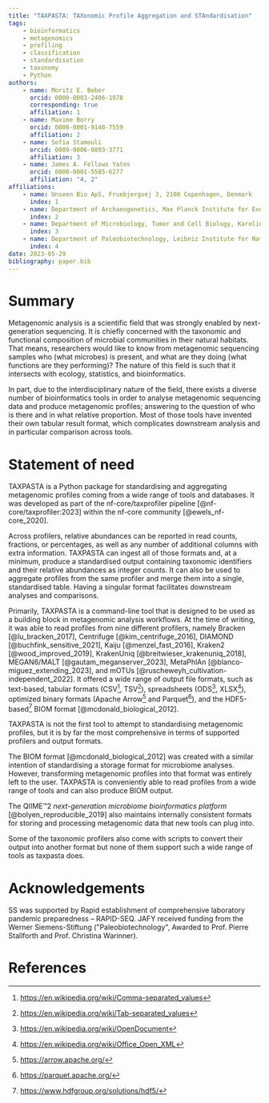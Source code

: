 ```yaml
---
title: "TAXPASTA: TAXonomic Profile Aggregation and STAndardisation"
tags:
    - bioinformatics
    - metagenomics
    - profiling
    - classification
    - standardisation
    - taxonomy
    - Python
authors:
    - name: Moritz E. Beber
      orcid: 0000-0003-2406-1978
      corresponding: true
      affiliation: 1
    - name: Maxime Borry
      orcid: 0000-0001-9140-7559
      affiliation: 2
    - name: Sofia Stamouli
      orcid: 0009-0006-0893-3771
      affiliation: 3
    - name: James A. Fellows Yates
      orcid: 0000-0001-5585-6277
      affiliation: "4, 2"
affiliations:
    - name: Unseen Bio ApS, Fruebjergvej 3, 2100 Copenhagen, Denmark
      index: 1
    - name: Department of Archaeogenetics, Max Planck Institute for Evolutionary Anthropology, Deutscher Platz 6, 04103 Leipzig, Germany
      index: 2
    - name: Department of Microbiology, Tumor and Cell Biology, Karolinska Institute, Solnavägen 1, 171 77 Solna, Sweden
      index: 3
    - name: Department of Paleobiotechnology, Leibniz Institute for Natural Product Research and Infection Biology Hans Knöll Institute, Adolf-Reichwein-Straße 23, 07745 Jena, Germany
      index: 4
date: 2023-05-29
bibliography: paper.bib
---
```


# Summary

Metagenomic analysis is a scientific field that was strongly enabled by
next-generation sequencing. It is chiefly concerned with the taxonomic and
functional composition of microbial communities in their natural habitats. That
means, researchers would like to know from metagenomic sequencing samples who
(what microbes) is present, and what are they doing (what functions are they
performing)? The nature of this field is such that it intersects with ecology,
statistics, and bioinformatics.

In part, due to the interdisciplinary nature of the field, there exists a
diverse number of bioinformatics tools in order to analyse metagenomic
sequencing data and produce metagenomic profiles; answering to the question of
who is there and in what relative proportion. Most of those tools have invented
their own tabular result format, which complicates downstream analysis and in
particular comparison across tools.

# Statement of need

TAXPASTA is a Python package for standardising and aggregating metagenomic
profiles coming from a wide range of tools and databases. It was developed as
part of the nf-core/taxprofiler pipeline [@nf-core/taxprofiler:2023] within the
nf-core community [@ewels_nf-core_2020].

Across profilers, relative abundances can be reported in read counts, fractions,
or percentages, as well as any number of additional columns with extra
information. TAXPASTA can ingest all of those formats and, at a minimum, produce
a standardised output containing taxonomic identifiers and their relative
abundances as integer counts. It can also be used to aggregate profiles from
the same profiler and merge them into a single, standardised table. Having a
singular format facilitates downstream analyses and comparisons.

Primarily, TAXPASTA is a command-line tool that is designed to be used as a
building block in metagenomic analysis workflows. At the time of writing, it was
able to read profiles from nine different profilers, namely Bracken
[@lu_bracken_2017], Centrifuge [@kim_centrifuge_2016], DIAMOND
[@buchfink_sensitive_2021], Kaiju [@menzel_fast_2016], Kraken2
[@wood_improved_2019], KrakenUniq [@breitwieser_krakenuniq_2018], MEGAN6/MALT
[@gautam_meganserver_2023], MetaPhlAn [@blanco-miguez_extending_2023], and mOTUs
[@ruscheweyh_cultivation-independent_2022]. It offered a wide range of output
file formats, such as text-based, tabular formats (CSV[^1], TSV[^2]), spreadsheets
(ODS[^3], XLSX[^4]), optimized binary formats (Apache Arrow[^5] and
Parquet[^6]), and the HDF5-based[^7] BIOM format [@mcdonald_biological_2012].

[^1]: https://en.wikipedia.org/wiki/Comma-separated_values
[^2]: https://en.wikipedia.org/wiki/Tab-separated_values
[^3]: https://en.wikipedia.org/wiki/OpenDocument
[^4]: https://en.wikipedia.org/wiki/Office_Open_XML
[^5]: https://arrow.apache.org/
[^6]: https://parquet.apache.org/
[^7]: https://www.hdfgroup.org/solutions/hdf5/

TAXPASTA is not the first tool to attempt to standardising metagenomic profiles,
but it is by far the most comprehensive in terms of supported profilers and
output formats.

The BIOM format [@mcdonald_biological_2012] was created with a similar intention
of standardising a storage format for microbiome analyses. However, transforming
metagenomic profiles into that format was entirely left to the user. TAXPASTA
is conveniently able to read profiles from a wide range of tools and can also
produce BIOM output.

The QIIME™2 _next-generation microbiome bioinformatics platform_
[@bolyen_reproducible_2019] also maintains internally consistent formats for
storing and processing metagenomic data that new tools can plug into.

Some of the taxonomic profilers also come with scripts to convert their output
into another format but none of them support such a wide range of tools as
taxpasta does.

# Acknowledgements

SS was supported by Rapid establishment of comprehensive laboratory pandemic
preparedness – RAPID-SEQ. JAFY received funding from the Werner
Siemens-Stiftung ("Paleobiotechnology", Awarded to Prof. Pierre Stallforth and
Prof. Christina Warinner).

# References
